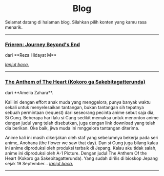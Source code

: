 <h1><center>Blog</center></h1>

Selamat datang di halaman blog. Silahkan pilih konten yang kamu rasa menarik.

----------------------------

<div class="blogtitle"><h3><a href=:"/rezahidayatm/anime/frierensetelahperjalananberakhir/">Frieren: Journey Beyond's End</a></h3></div>
dari **Reza Hidayat M**

*[lanjut baca.](/rezahidayatm/anime/frierensetelahperjalananberakhir/)*

-----------------------------

<div class="blogtitle"><h3><a href="/ameliazahara/anime/theanthemoftheheart/">The Anthem of The Heart (Kokoro ga Sakebitagatterunda)</a></h3></div>
dari **Amelia Zahara**.

Kali ini dengan effort anak muda yang menggelora, punya banyak waktu sekali untuk menyelesaikan tantangan, bukan tantangan sih tepatnya sebuah permintaan (request) dari seseorang pecinta anime sebut saja dia, Si Cung. Beberapa hari lalu si Cung sedikit memaksa untuk menonton anime dengan judul yang telah disebutkan, juga dengan link download yang telah dia berikan. Oke baik, jiwa muda ini mnggelora tantangan diterima. 

Anime kali ini masih dikerjakan oleh staf yang sebelumnya bekerja pada seri anime, Anohana (the flower we saw that day). Dan si Cung juga bilang kalau ini anime diproduksi oleh produksi terbaik di Jepang. Kalau aku tidak salah, anime ini diproduksi oleh A-1 Picture. Dengan judul The Anthem Of the Heart (Kokoro ga Sakebitagatterunda). Yang sudah dirilis di bioskop Jepang sejak 19 September... *[lanjut baca.](https://main.barengreza.my.id/content/blog/ameliazahara/anime/theanthemoftheheart/)*

------------------------------------------------
